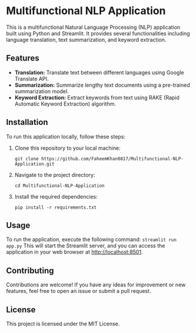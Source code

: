 # Multifunctional NLP Application

This is a multifunctional Natural Language Processing (NLP) application built using Python and Streamlit. It provides several functionalities including language translation, text summarization, and keyword extraction.

## Features

- **Translation:** Translate text between different languages using Google Translate API.
- **Summarization:** Summarize lengthy text documents using a pre-trained summarization model.
- **Keyword Extraction:** Extract keywords from text using RAKE (Rapid Automatic Keyword Extraction) algorithm.

## Installation

To run this application locally, follow these steps:

1. Clone this repository to your local machine:
    ```
    git clone https://github.com/FaheemKhan0817/Multifunctional-NLP-Application.git
    ```

2. Navigate to the project directory:
    ```
    cd Multifunctional-NLP-Application
    ```

3. Install the required dependencies:
    ```
    pip install -r requirements.txt
    ```

## Usage

To run the application, execute the following command:
    ```
    streamlit run app.py
    ```
This will start the Streamlit server, and you can access the application in your web browser at [http://localhost:8501](http://localhost:8501).

## Contributing

Contributions are welcome! If you have any ideas for improvement or new features, feel free to open an issue or submit a pull request.

## License

This project is licensed under the MIT License.
